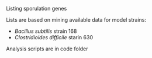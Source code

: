 
Listing sporulation genes

Lists are based on mining available data for model strains:
* _Bacillus subtilis_ strain 168
* _Clostridioides difficile_ starin 630

Analysis scripts are in code folder
